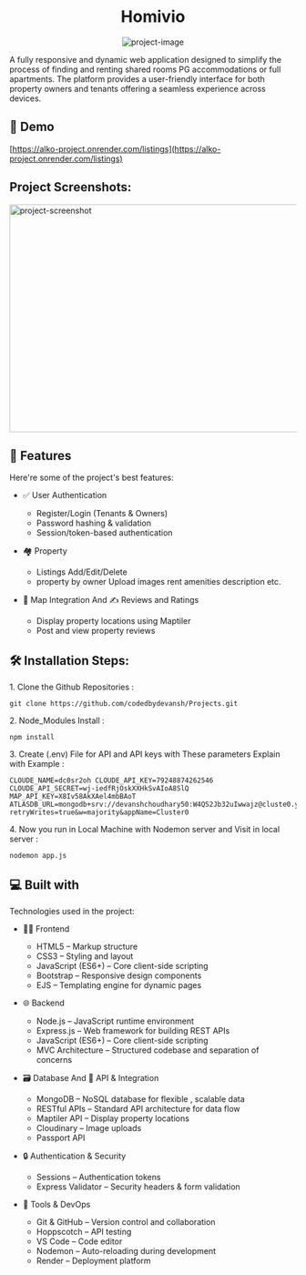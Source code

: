 <h1 align="center" id="title">Homivio</h1>

<p align="center"><img src="https://socialify.git.ci/codedbydevansh/Projects/image?font=Source+Code+Pro&amp;language=1&amp;name=1&amp;owner=1&amp;theme=Auto" alt="project-image"></p>

<p id="description">A fully responsive and dynamic web application designed to simplify the process of finding and renting shared rooms PG accommodations or full apartments. The platform provides a user-friendly interface for both property owners and tenants offering a seamless experience across devices.</p>

<h2>🚀 Demo</h2>

[https://alko-project.onrender.com/listings](https://alko-project.onrender.com/listings)

<h2>Project Screenshots:</h2>

<img src="https://snipboard.io/sdLDUZ.jpg" alt="project-screenshot" width="900" height="400/">

  
  
<h2>🧐 Features</h2>

Here're some of the project's best features:

*   ✅ User Authentication  <ul><li>Register/Login (Tenants & Owners)</li>
                     <li>Password hashing & validation</li>
                     <li>Session/token-based authentication</li>
                 </ul>
*   🏘️ Property <ul><li>Listings Add/Edit/Delete</li>
                     <li>property by owner Upload images rent amenities description etc.</li>
                 </ul>
  
*   📍 Map Integration And ✍️ Reviews and Ratings  <ul><li>Display property locations using Maptiler</li>
                     <li>Post and view property reviews</li>
                 </ul>

 

<h2>🛠️ Installation Steps:</h2>

<p>1. Clone the Github Repositories :</p>

```
git clone https://github.com/codedbydevansh/Projects.git
```

<p>2. Node_Modules Install :</p>

```
npm install
```

<p>3. Create (.env) File for API and API keys with These parameters Explain with Example :</p>

```
CLOUDE_NAME=dc0sr2oh CLOUDE_API_KEY=79248874262546 CLOUDE_API_SECRET=wj-iedfRjOskXXHkSvAIoA8SlQ MAP_API_KEY=X8Iv58AkXAel4mbBAoT   ATLASDB_URL=mongodb+srv://devanshchoudhary50:W4QS2Jb32uIwwajz@cluste0.yt75ic1.mongodb.net/?retryWrites=true&w=majority&appName=Cluster0 
```

<p>4. Now you run in Local Machine with Nodemon server and Visit in local server :</p>

```
nodemon app.js
```

  
  
<h2>💻 Built with</h2>

Technologies used in the project:

*   👨‍💻 Frontend <ul><li>HTML5 – Markup structure</li>
                     <li>CSS3 – Styling and layout</li>
                     <li>JavaScript (ES6+) – Core client-side scripting</li>
                     <li>Bootstrap – Responsive design components</li>
                     <li>EJS – Templating engine for dynamic pages</li>
                 </ul>
*   🌐 Backend  <ul><li>Node.js – JavaScript runtime environment</li>
                     <li>Express.js – Web framework for building REST APIs</li>
                     <li>JavaScript (ES6+) – Core client-side scripting</li>
                     <li>MVC Architecture – Structured codebase and separation of concerns</li>
                 </ul>
                 
*   🗃️ Database And 🔗 API & Integration <ul><li>MongoDB – NoSQL database for flexible , scalable data</li>
                                                <li>RESTful APIs – Standard API architecture for data flow</li>
                                                <li>Maptiler API – Display property locations</li>
                                                <li>Cloudinary – Image uploads</li>
                                                <li>Passport API</li>
                                            </ul> 
*   🔒 Authentication & Security  <ul><li>Sessions – Authentication tokens</li>
                                                <li>Express Validator – Security headers & form validation</li>
                                            </ul>  
*   🧪 Tools & DevOps  <ul><li>Git & GitHub – Version control and collaboration</li>
                     <li>Hoppscotch – API testing</li>
                     <li>VS Code – Code editor</li>
                     <li>Nodemon – Auto-reloading during development</li>
                     <li>Render – Deployment platform</li>
                 </ul>